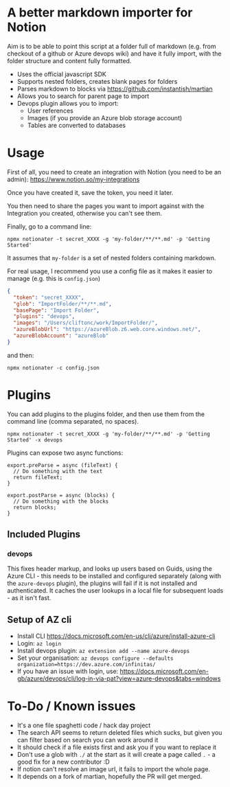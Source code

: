 # A better markdown importer for Notion

Aim is to be able to point this script at a folder full of markdown (e.g. from checkout of a github or Azure devops wiki) and have it fully import, with the folder structure and content fully formatted.

- Uses the official javascript SDK
- Supports nested folders, creates blank pages for folders
- Parses markdown to blocks via https://github.com/instantish/martian
- Allows you to search for parent page to import
- Devops plugin allows you to import:
  - User references
  - Images (if you provide an Azure blob storage account)
  - Tables are converted to databases

# Usage

First of all, you need to create an integration with Notion (you need to be an admin): https://www.notion.so/my-integrations

Once you have created it, save the token, you need it later.

You then need to share the pages you want to import against with the Integration you created, otherwise you can't see them.

Finally, go to a command line:

```
npmx notionater -t secret_XXXX -g 'my-folder/**/**.md' -p 'Getting Started'
```

It assumes that `my-folder` is a set of nested folders containing markdown.

For real usage, I recommend you use a config file as it makes it easier to manage (e.g. this is `config.json`)

```json
{
  "token": "secret_XXXX",
  "glob": "ImportFolder/**/**.md",
  "basePage": "Import Folder",
  "plugins": "devops",
  "images": "/Users/cliftonc/work/ImportFolder/",
  "azureBlobUrl": "https://azureBlob.z6.web.core.windows.net/",
  "azureBlobAccount": "azureBlob"
}
```

and then:

```
npmx notionater -c config.json
```

# Plugins

You can add plugins to the plugins folder, and then use them from the command line (comma separated, no spaces).

```
npmx notionater -t secret_XXXX -g 'my-folder/**/**.md' -p 'Getting Started' -x devops
```

Plugins can expose two async functions:

```
export.preParse = async (fileText) {
  // Do something with the text
  return fileText;
}

export.postParse = async (blocks) {
  // Do something with the blocks
  return blocks;
}
```

## Included Plugins

### devops

This fixes header markup, and looks up users based on Guids, using the Azure CLI - this needs to be installed and configured separately (along with the `azure-devops` plugin), the plugins will fail if it is not installed and authenticated.  It caches the user lookups in a local file for subsequent loads - as it isn't fast.

## Setup of AZ cli

  - Install CLI https://docs.microsoft.com/en-us/cli/azure/install-azure-cli
  - Login: `az login`
  - Install devops plugin: `az extension add --name azure-devops`
  - Set your organisation: `az devops configure --defaults organization=https://dev.azure.com/infinitas/`
  - If you have an issue with login, use: https://docs.microsoft.com/en-gb/azure/devops/cli/log-in-via-pat?view=azure-devops&tabs=windows

# To-Do / Known issues

- It's a one file spaghetti code / hack day project
- The search API seems to return deleted files which sucks, but given you can filter based on search you can work around it
- It should check if a file exists first and ask you if you want to replace it
- Don't use a glob with `./` at the start as it will create a page called `.` - a good fix for a new contributor :D
- If notion can't resolve an image url, it fails to import the whole page.
- It depends on a fork of martian, hopefully the PR will get merged.

